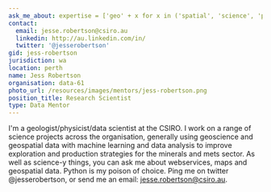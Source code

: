 ```yaml
---
ask_me_about: expertise = ['geo' + x for x in ('spatial', 'science', 'physics', 'logy')]
contact:
  email: jesse.robertson@csiro.au
  linkedin: http://au.linkedin.com/in/
  twitter: '@jesserobertson'
gid: jess-robertson
jurisdiction: wa
location: perth
name: Jess Robertson
organisation: data-61
photo_url: /resources/images/mentors/jess-robertson.png
position_title: Research Scientist
type: Data Mentor
---
```


I'm a geologist/physicist/data scientist at the CSIRO. I work on a range of science projects across the organisation, generally using geoscience and geospatial data with machine learning and data analysis to improve exploration and production strategies for the minerals and mets sector. As well as science-y things, you can ask me about webservices, maps and geospatial data. Python is my poison of choice. Ping me on twitter @jesserobertson, or send me an email: jesse.robertson@csiro.au.